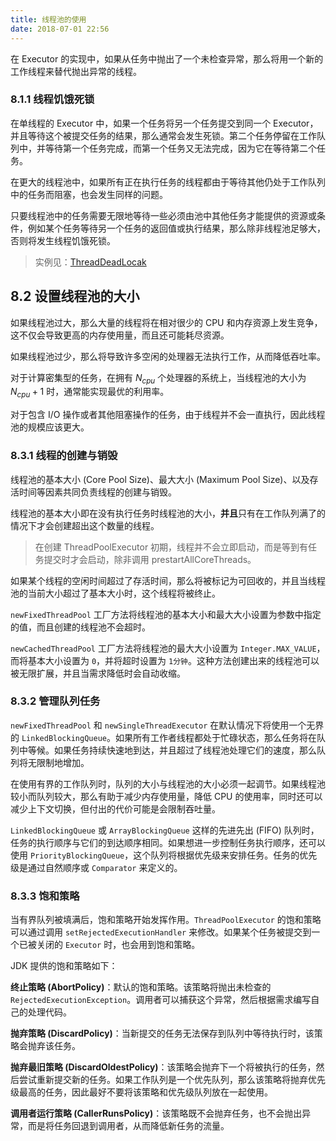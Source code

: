 ```yaml
---
title: 线程池的使用
date: 2018-07-01 22:56
---
```




在 Executor 的实现中，如果从任务中抛出了一个未检查异常，那么将用一个新的工作线程来替代抛出异常的线程。

### 8.1.1 线程饥饿死锁

在单线程的 Executor 中，如果一个任务将另一个任务提交到同一个 Executor，并且等待这个被提交任务的结果，那么通常会发生死锁。第二个任务停留在工作队列中，并等待第一个任务完成，而第一个任务又无法完成，因为它在等待第二个任务。

在更大的线程池中，如果所有正在执行任务的线程都由于等待其他仍处于工作队列中的任务而阻塞，也会发生同样的问题。

只要线程池中的任务需要无限地等待一些必须由池中其他任务才能提供的资源或条件，例如某个任务等待另一个任务的返回值或执行结果，那么除非线程池足够大，否则将发生线程饥饿死锁。

> 实例见：[ThreadDeadLocak](https://github.com/Volong/javademo/blob/master/src/main/java/github/io/volong/jcip/ThreadDeadLock.java)

## 8.2 设置线程池的大小

如果线程池过大，那么大量的线程将在相对很少的 CPU 和内存资源上发生竞争，这不仅会导致更高的内存使用量，而且还可能耗尽资源。

如果线程池过少，那么将导致许多空闲的处理器无法执行工作，从而降低吞吐率。

对于计算密集型的任务，在拥有 $N_{cpu}$ 个处理器的系统上，当线程池的大小为 $N_{cpu} + 1$ 时，通常能实现最优的利用率。

对于包含 I/O 操作或者其他阻塞操作的任务，由于线程并不会一直执行，因此线程池的规模应该更大。

### 8.3.1 线程的创建与销毁

线程池的基本大小 (Core Pool Size)、最大大小 (Maximum Pool Size)、以及存活时间等因素共同负责线程的创建与销毁。

线程池的基本大小即在没有执行任务时线程池的大小，**并且**只有在工作队列满了的情况下才会创建超出这个数量的线程。

> 在创建 ThreadPoolExecutor 初期，线程并不会立即启动，而是等到有任务提交时才会启动，除非调用 prestartAllCoreThreads。

如果某个线程的空闲时间超过了存活时间，那么将被标记为可回收的，并且当线程池的当前大小超过了基本大小时，这个线程将被终止。

`newFixedThreadPool` 工厂方法将线程池的基本大小和最大大小设置为参数中指定的值，而且创建的线程池不会超时。

`newCachedThreadPool` 工厂方法将线程池的最大大小设置为 `Integer.MAX_VALUE`，而将基本大小设置为 `0`，并将超时设置为 `1分钟`。这种方法创建出来的线程池可以被无限扩展，并且当需求降低时会自动收缩。

### 8.3.2 管理队列任务

`newFixedThreadPool` 和 `newSingleThreadExecutor` 在默认情况下将使用一个无界的 `LinkedBlockingQueue`。如果所有工作者线程都处于忙碌状态，那么任务将在队列中等候。如果任务持续快速地到达，并且超过了线程池处理它们的速度，那么队列将无限制地增加。

在使用有界的工作队列时，队列的大小与线程池的大小必须一起调节。如果线程池较小而队列较大，那么有助于减少内存使用量，降低 CPU 的使用率，同时还可以减少上下文切换，但付出的代价可能是会限制吞吐量。

`LinkedBlockingQueue` 或 `ArrayBlockingQueue` 这样的先进先出 (FIFO) 队列时，任务的执行顺序与它们的到达顺序相同。如果想进一步控制任务执行顺序，还可以使用 `PriorityBlockingQueue`，这个队列将根据优先级来安排任务。任务的优先级是通过自然顺序或 `Comparator` 来定义的。

### 8.3.3 饱和策略

当有界队列被填满后，饱和策略开始发挥作用。`ThreadPoolExecutor` 的饱和策略可以通过调用 `setRejectedExecutionHandler` 来修改。如果某个任务被提交到一个已被关闭的 `Executor` 时，也会用到饱和策略。

JDK 提供的饱和策略如下：

**终止策略 (AbortPolicy)**：默认的饱和策略。该策略将抛出未检查的 `RejectedExecutionException`。调用者可以捕获这个异常，然后根据需求编写自己的处理代码。

**抛弃策略 (DiscardPolicy)**：当新提交的任务无法保存到队列中等待执行时，该策略会抛弃该任务。

**抛弃最旧策略 (DiscardOldestPolicy)**：该策略会抛弃下一个将被执行的任务，然后尝试重新提交新的任务。如果工作队列是一个优先队列，那么该策略将抛弃优先级最高的任务，因此最好不要将该策略和优先级队列放在一起使用。

**调用者运行策略 (CallerRunsPolicy)**：该策略既不会抛弃任务，也不会抛出异常，而是将任务回退到调用者，从而降低新任务的流量。



